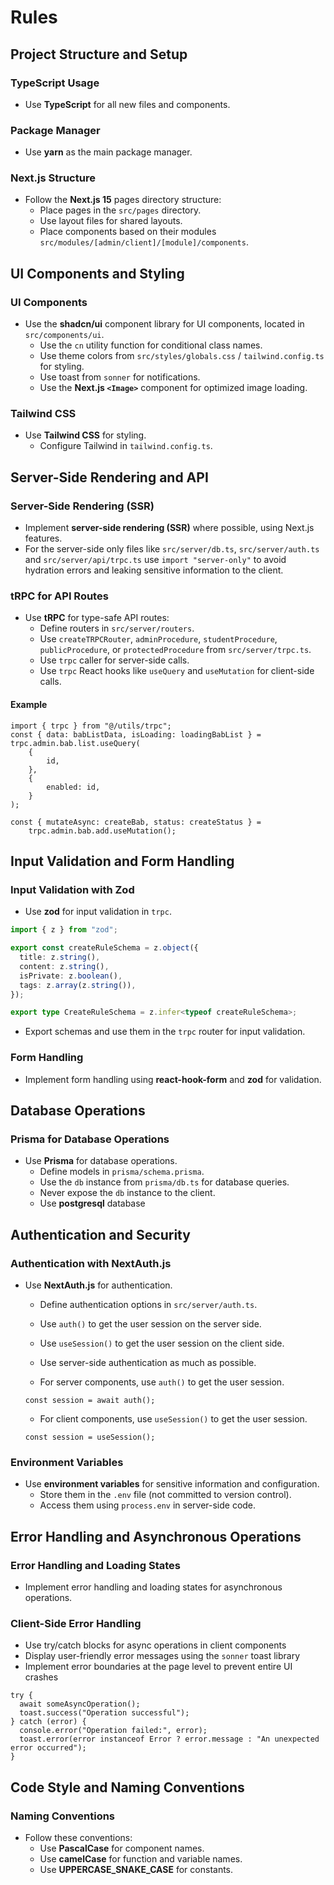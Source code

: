 # Rules

## Project Structure and Setup

### TypeScript Usage

- Use **TypeScript** for all new files and components.

### Package Manager

- Use **yarn** as the main package manager.

### Next.js Structure

- Follow the **Next.js 15** pages directory structure:
  - Place pages in the `src/pages` directory.
  - Use layout files for shared layouts.
  - Place components based on their modules `src/modules/[admin/client]/[module]/components`.

## UI Components and Styling

### UI Components

- Use the **shadcn/ui** component library for UI components, located in `src/components/ui`.
  - Use the `cn` utility function for conditional class names.
  - Use theme colors from `src/styles/globals.css` / `tailwind.config.ts` for styling.
  - Use toast from `sonner` for notifications.
  - Use the **Next.js `<Image>`** component for optimized image loading.

### Tailwind CSS

- Use **Tailwind CSS** for styling.
  - Configure Tailwind in `tailwind.config.ts`.

## Server-Side Rendering and API

### Server-Side Rendering (SSR)

- Implement **server-side rendering (SSR)** where possible, using Next.js features.
- For the server-side only files like `src/server/db.ts`, `src/server/auth.ts` and `src/server/api/trpc.ts` use `import "server-only"` to avoid hydration errors and leaking sensitive information to the client.

### tRPC for API Routes

- Use **tRPC** for type-safe API routes:
  - Define routers in `src/server/routers`.
  - Use `createTRPCRouter`, `adminProcedure`, `studentProcedure`, `publicProcedure`, or `protectedProcedure` from `src/server/trpc.ts`.
  - Use `trpc` caller for server-side calls.
  - Use `trpc` React hooks like `useQuery` and `useMutation` for client-side calls.

#### Example

```tsx
import { trpc } from "@/utils/trpc";
const { data: babListData, isLoading: loadingBabList } = trpc.admin.bab.list.useQuery(
    {
        id,
    },
    {
        enabled: id,
    }
);

const { mutateAsync: createBab, status: createStatus } =
    trpc.admin.bab.add.useMutation();
```

## Input Validation and Form Handling

### Input Validation with Zod

- Use **zod** for input validation in `trpc`.

```ts
import { z } from "zod";

export const createRuleSchema = z.object({
  title: z.string(),
  content: z.string(),
  isPrivate: z.boolean(),
  tags: z.array(z.string()),
});

export type CreateRuleSchema = z.infer<typeof createRuleSchema>;
```

- Export schemas and use them in the `trpc` router for input validation.

### Form Handling

- Implement form handling using **react-hook-form** and **zod** for validation.

## Database Operations

### Prisma for Database Operations

- Use **Prisma** for database operations.
  - Define models in `prisma/schema.prisma`.
  - Use the `db` instance from `prisma/db.ts` for database queries.
  - Never expose the `db` instance to the client.
  - Use **postgresql** database

## Authentication and Security

### Authentication with NextAuth.js

- Use **NextAuth.js** for authentication.

  - Define authentication options in `src/server/auth.ts`.
  - Use `auth()` to get the user session on the server side.
  - Use `useSession()` to get the user session on the client side.
  - Use server-side authentication as much as possible.

  - For server components, use `auth()` to get the user session.

  ```tsx
  const session = await auth();
  ```

  - For client components, use `useSession()` to get the user session.

  ```tsx
  const session = useSession();
  ```

### Environment Variables

- Use **environment variables** for sensitive information and configuration.
  - Store them in the `.env` file (not committed to version control).
  - Access them using `process.env` in server-side code.

## Error Handling and Asynchronous Operations

### Error Handling and Loading States

- Implement error handling and loading states for asynchronous operations.

### Client-Side Error Handling

- Use try/catch blocks for async operations in client components
- Display user-friendly error messages using the `sonner` toast library
- Implement error boundaries at the page level to prevent entire UI crashes

```tsx
try {
  await someAsyncOperation();
  toast.success("Operation successful");
} catch (error) {
  console.error("Operation failed:", error);
  toast.error(error instanceof Error ? error.message : "An unexpected error occurred");
}
````

## Code Style and Naming Conventions

### Naming Conventions

- Follow these conventions:
  - Use **PascalCase** for component names.
  - Use **camelCase** for function and variable names.
  - Use **UPPERCASE_SNAKE_CASE** for constants.
